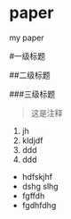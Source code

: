 # paper
my paper

#一级标题

##二级标题


###三级标题


>这是注释


1. jh 
2. kldjdf
3. ddd
4.   ddd


* hdfskjhf
* dshg slhg
* fgffdh
* fgdhfdhg

